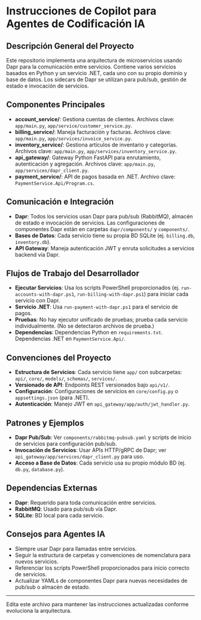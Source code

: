 # Instrucciones de Copilot para Agentes de Codificación IA

## Descripción General del Proyecto
Este repositorio implementa una arquitectura de microservicios usando Dapr para la comunicación entre servicios. Contiene varios servicios basados en Python y un servicio .NET, cada uno con su propio dominio y base de datos. Los sidecars de Dapr se utilizan para pub/sub, gestión de estado e invocación de servicios.

## Componentes Principales
- **account_service/**: Gestiona cuentas de clientes. Archivos clave: `app/main.py`, `app/service/customer_service.py`.
- **billing_service/**: Maneja facturación y facturas. Archivos clave: `app/main.py`, `app/services/invoice_service.py`.
- **inventory_service/**: Gestiona artículos de inventario y categorías. Archivos clave: `app/main.py`, `app/services/inventory_service.py`.
- **api_gateway/**: Gateway Python FastAPI para enrutamiento, autenticación y agregación. Archivos clave: `app/main.py`, `app/services/dapr_client.py`.
- **payment_service/**: API de pagos basada en .NET. Archivo clave: `PaymentService.Api/Program.cs`.

## Comunicación e Integración
- **Dapr**: Todos los servicios usan Dapr para pub/sub (RabbitMQ), almacén de estado e invocación de servicios. Las configuraciones de componentes Dapr están en carpetas `dapr/components/` y `components/`.
- **Bases de Datos**: Cada servicio tiene su propia BD SQLite (ej. `billing.db`, `inventory.db`).
- **API Gateway**: Maneja autenticación JWT y enruta solicitudes a servicios backend vía Dapr.

## Flujos de Trabajo del Desarrollador
- **Ejecutar Servicios**: Usa los scripts PowerShell proporcionados (ej. `run-accounts-with-dapr.ps1`, `run-billing-with-dapr.ps1`) para iniciar cada servicio con Dapr.
- **Servicio .NET**: Usa `run-payment-with-dapr.ps1` para el servicio de pagos.
- **Pruebas**: No hay ejecutor unificado de pruebas; prueba cada servicio individualmente. (No se detectaron archivos de prueba.)
- **Dependencias**: Dependencias Python en `requirements.txt`. Dependencias .NET en `PaymentService.Api/`.

## Convenciones del Proyecto
- **Estructura de Servicios**: Cada servicio tiene `app/` con subcarpetas: `api/`, `core/`, `models/`, `schemas/`, `services/`.
- **Versionado de API**: Endpoints REST versionados bajo `api/v1/`.
- **Configuración**: Configuraciones de servicios en `core/config.py` o `appsettings.json` (para .NET).
- **Autenticación**: Manejo JWT en `api_gateway/app/auth/jwt_handler.py`.

## Patrones y Ejemplos
- **Dapr Pub/Sub**: Ver `components/rabbitmq-pubsub.yaml` y scripts de inicio de servicios para configuración pub/sub.
- **Invocación de Servicios**: Usar APIs HTTP/gRPC de Dapr; ver `api_gateway/app/services/dapr_client.py` para uso.
- **Acceso a Base de Datos**: Cada servicio usa su propio módulo BD (ej. `db.py`, `database.py`).

## Dependencias Externas
- **Dapr**: Requerido para toda comunicación entre servicios.
- **RabbitMQ**: Usado para pub/sub vía Dapr.
- **SQLite**: BD local para cada servicio.

## Consejos para Agentes IA
- Siempre usar Dapr para llamadas entre servicios.
- Seguir la estructura de carpetas y convenciones de nomenclatura para nuevos servicios.
- Referenciar los scripts PowerShell proporcionados para inicio correcto de servicios.
- Actualizar YAMLs de componentes Dapr para nuevas necesidades de pub/sub o almacén de estado.

---
Edita este archivo para mantener las instrucciones actualizadas conforme evoluciona la arquitectura.
